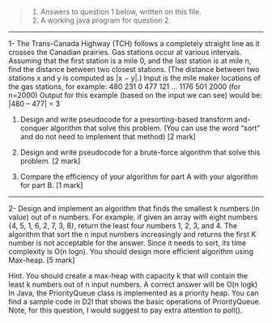 >1. Answers to question 1 below, written on this file.
>2. A working java program for question 2.
***
1- The Trans-Canada Highway (TCH) follows a completely straight line as it crosses the Canadian prairies. Gas stations occur at various intervals. Assuming that the first station is a mile 0, and the last station is at mile n, find the distance between two closest stations. (The distance between two stations x and y is computed as |x − y|.)
Input is the mile maker locations of the gas stations, for example:
   480    231   0   477   121    ...   1176    501    2000 (for n=2000)
Output for this example (based on the input we can see) would be: |480 – 477| = 3

1. Design and write pseudocode for a presorting-based transform and-conquer algorithm that solve this problem. (You can use the word “sort” and do not need to implement that method)
[2 mark]





2. Design and write pseudocode for a brute-force algorithm that solve this problem. [2 mark]








3. Compare the efficiency of your algorithm for part A with your algorithm for part B. [1 mark]











***
2- Design and implement an algorithm that finds the smallest k numbers (in value) out of n numbers. For example, if given an array with eight numbers {4, 5, 1, 6, 2, 7, 3, 8}, return the least four numbers 1, 2, 3, and 4.
The algorithm that sort the n input numbers increasingly and returns the first K number is not acceptable for the answer. Since it needs to sort, its time complexity is O(n logn). You should design more efficient algorithm using Max-heap. [5 mark]

Hint.
You should create a max-heap with capacity k that will contain the least k numbers out of n input numbers.  A correct answer will be O(n logk) 
In Java, the PriorityQueue class is implemented as a priority heap. You can find a sample code in D2l that shows the basic operations of PriorityQueue. Note, for this question, I would suggest to pay extra attention to poll(). 
